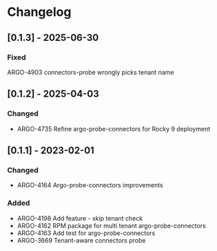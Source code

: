 # Changelog

## [0.1.3] - 2025-06-30

### Fixed

ARGO-4903 connectors-probe wrongly picks tenant name

## [0.1.2] - 2025-04-03

### Changed

* ARGO-4735 Refine argo-probe-connectors for Rocky 9 deployment

## [0.1.1] - 2023-02-01

### Changed

* ARGO-4164 Argo-probe-connectors improvements

### Added

* ARGO-4198 Add feature - skip tenant check
* ARGO-4162 RPM package for multi tenant argo-probe-connectors
* ARGO-4163 Add test for argo-probe-connectors
* ARGO-3669 Tenant-aware connectors probe
